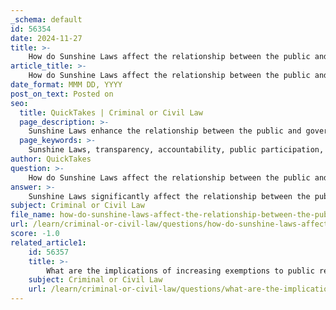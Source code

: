 ```yaml
---
_schema: default
id: 56354
date: 2024-11-27
title: >-
    How do Sunshine Laws affect the relationship between the public and government?
article_title: >-
    How do Sunshine Laws affect the relationship between the public and government?
date_format: MMM DD, YYYY
post_on_text: Posted on
seo:
  title: QuickTakes | Criminal or Civil Law
  page_description: >-
    Sunshine Laws enhance the relationship between the public and government by promoting transparency and accountability, allowing citizens to observe government actions and participate meaningfully in democracy.
  page_keywords: >-
    Sunshine Laws, transparency, accountability, public participation, governance, citizen engagement, democratic process, government meetings, public records, trust, corruption prevention, technology in government, live streaming meetings, public access, governmental activities
author: QuickTakes
question: >-
    How do Sunshine Laws affect the relationship between the public and government?
answer: >-
    Sunshine Laws significantly affect the relationship between the public and government by promoting transparency, accountability, and public participation in governance. These laws require that certain proceedings of government agencies, such as meetings and records, be open and accessible to the public. This openness fosters an informed citizenry, enabling individuals to engage meaningfully in the democratic process.\n\nBy mandating that government actions be conducted in public view, Sunshine Laws help to build trust between citizens and their governments. When the public can observe decision-making processes and access relevant documents, it enhances governmental accountability and reduces opportunities for corruption. This transparency is crucial for empowering citizens, as it allows them to hold public officials accountable for their actions and decisions.\n\nMoreover, advancements in technology have further facilitated the implementation of Sunshine Laws. Many government agencies now offer live streaming of meetings, making it easier for the public to participate and observe without needing to attend in person. This increased accessibility not only enhances public engagement but also reinforces the principle that government operates in the interest of the people.\n\nIn summary, Sunshine Laws serve as a vital tool for ensuring that government operates transparently and that citizens have the right to access information about governmental activities. This relationship ultimately strengthens democracy by ensuring that governments remain accountable to the people they serve.
subject: Criminal or Civil Law
file_name: how-do-sunshine-laws-affect-the-relationship-between-the-public-and-government.md
url: /learn/criminal-or-civil-law/questions/how-do-sunshine-laws-affect-the-relationship-between-the-public-and-government
score: -1.0
related_article1:
    id: 56357
    title: >-
        What are the implications of increasing exemptions to public records on public trust?
    subject: Criminal or Civil Law
    url: /learn/criminal-or-civil-law/questions/what-are-the-implications-of-increasing-exemptions-to-public-records-on-public-trust
---
```


&nbsp;